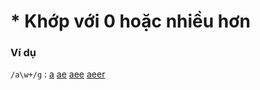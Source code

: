# * Khớp với 0 hoặc nhiều hơn

### Ví dụ

`
    /a\w+/g
`
:  <u>a</u> <u>ae</u> <u>aee</u> <u>aeer</u>
